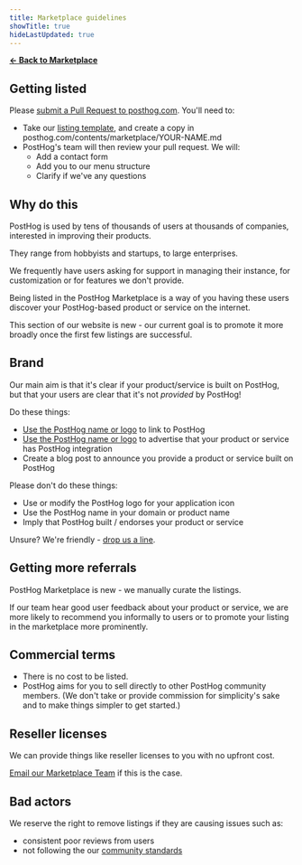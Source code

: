 ```yaml
---
title: Marketplace guidelines
showTitle: true
hideLastUpdated: true
---
```


**[← Back to Marketplace](/marketplace)**

## Getting listed

Please [submit a Pull Request to posthog.com](https://github.com/PostHog/posthog.com). You'll need to:

* Take our [listing template](listing-template), and create a copy in posthog.com/contents/marketplace/YOUR-NAME.md
* PostHog's team will then review your pull request. We will:
  * Add a contact form
  * Add you to our menu structure
  * Clarify if we've any questions
  
## Why do this

PostHog is used by tens of thousands of users at thousands of companies, interested in improving their products.

They range from hobbyists and startups, to large enterprises.

We frequently have users asking for support in managing their instance, for customization or for features we don't provide.

Being listed in the PostHog Marketplace is a way of you having these users discover your PostHog-based product or service on the internet.

This section of our website is new - our current goal is to promote it more broadly once the first few listings are successful.

## Brand

Our main aim is that it's clear if your product/service is built on PostHog, but that your users are clear that it's not _provided_ by PostHog!

Do these things:

* [Use the PostHog name or logo](/handbook/company/brand-assets) to link to PostHog
* [Use the PostHog name or logo](/handbook/company/brand-assets) to advertise that your product or service has PostHog integration
* Create a blog post to announce you provide a product or service built on PostHog

Please don't do these things:

* Use or modify the PostHog logo for your application icon
* Use the PostHog name in your domain or product name
* Imply that PostHog built / endorses your product or service

Unsure? We're friendly - [drop us a line](mailto:marketplace+getlisted@posthog.com).

## Getting more referrals

PostHog Marketplace is new - we manually curate the listings.

If our team hear good user feedback about your product or service, we are more likely to recommend you informally to users or to promote your listing in the marketplace more prominently.

## Commercial terms

* There is no cost to be listed.
* PostHog aims for you to sell directly to other PostHog community members. (We don't take or provide commission for simplicity's sake and to make things simpler to get started.)

## Reseller licenses

We can provide things like reseller licenses to you with no upfront cost. 

[Email our Marketplace Team](mailto:marketplace+reseller@posthog.com) if this is the case.

## Bad actors

We reserve the right to remove listings if they are causing issues such as:

* consistent poor reviews from users
* not following the our [community standards](/.../docs/contribute/code-of-conduct#our-standards)